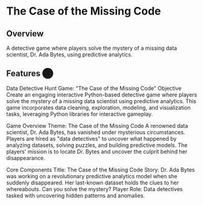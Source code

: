 # The Case of the Missing Code

## Overview
A detective game where players solve the mystery of a missing data scientist, Dr. Ada Bytes, using predictive analytics.

## Features ⬤
Data Detective Hunt Game: "The Case of the Missing Code"
Objective
Create an engaging interactive Python-based detective game where players solve the mystery of a missing data scientist using predictive analytics. This game incorporates data cleaning, exploration, modeling, and visualization tasks, leveraging Python libraries for interactive gameplay.

Game Overview
Theme: The Case of the Missing Code
A renowned data scientist, Dr. Ada Bytes, has vanished under mysterious circumstances. Players are hired as "data detectives" to uncover what happened by analyzing datasets, solving puzzles, and building predictive models. The players' mission is to locate Dr. Bytes and uncover the culprit behind her disappearance.

Core Components
Title: The Case of the Missing Code
Story: Dr. Ada Bytes was working on a revolutionary predictive analytics model when she suddenly disappeared. Her last-known dataset holds the clues to her whereabouts. Can you solve the mystery?
Player Role: Data detectives tasked with uncovering hidden patterns and anomalies.
